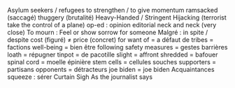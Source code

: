 Asylum seekers / refugees
to strengthen / to give momentum
ramsacked (saccagé)
thuggery (brutalité)
Heavy-Handed / Stringent
Hijacking (terrorist take the control of a plane)
op-ed : opinion editorial
neck and neck (very close)
To mourn : Feel or show sorrow for someone
Malgré : in spite / despite
cost (figuré) $\neq$ price (concret)
for want of = a défaut de
tribes = factions
well-being = bien être
following safety measures = gestes barrières
loath = répugner
tinpot = de pacotille
slight = affront
shredded = bafouer
spinal cord = moelle épinière
stem cells = cellules souches
supporters = partisans
opponents = détracteurs
joe biden = joe biden
Acquaintances
squeeze : sérer
Curtain
Sigh
As the journalist says
